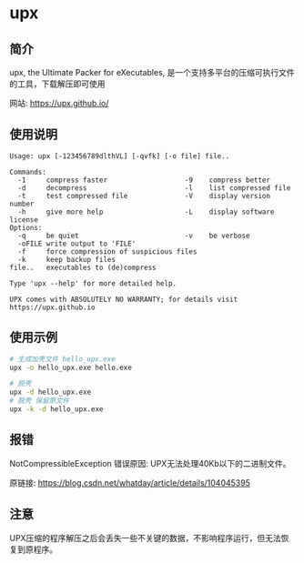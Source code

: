# upx

## 简介
upx, the Ultimate Packer for eXecutables, 是一个支持多平台的压缩可执行文件的工具，下载解压即可使用  

网站: https://upx.github.io/  


## 使用说明
```
Usage: upx [-123456789dlthVL] [-qvfk] [-o file] file..

Commands:
  -1     compress faster                   -9    compress better
  -d     decompress                        -l    list compressed file
  -t     test compressed file              -V    display version number
  -h     give more help                    -L    display software license
Options:
  -q     be quiet                          -v    be verbose
  -oFILE write output to 'FILE'
  -f     force compression of suspicious files
  -k     keep backup files
file..   executables to (de)compress

Type 'upx --help' for more detailed help.

UPX comes with ABSOLUTELY NO WARRANTY; for details visit https://upx.github.io
```


## 使用示例
```bash
# 生成加壳文件 hello_upx.exe
upx -o hello_upx.exe hello.exe

# 脱壳
upx -d hello_upx.exe
# 脱壳 保留原文件
upx -k -d hello_upx.exe
```


## 报错
NotCompressibleException 错误原因: UPX无法处理40Kb以下的二进制文件。  

原链接: https://blog.csdn.net/whatday/article/details/104045395  


## 注意
UPX压缩的程序解压之后会丢失一些不关键的数据，不影响程序运行，但无法恢复到原程序。  
